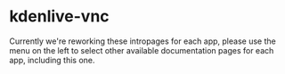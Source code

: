 # kdenlive-vnc

Currently we're reworking these intropages for each app, please use the menu on the left to select other available documentation pages for each app, including this one.
